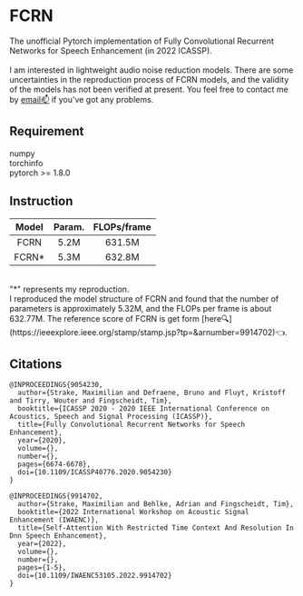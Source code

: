# FCRN
The unofficial Pytorch implementation of Fully Convolutional Recurrent Networks for Speech Enhancement (in 2022 ICASSP). </br></br>
I am interested in lightweight audio noise reduction models. There are some uncertainties in the reproduction process of FCRN models, and the validity of the models has not been verified at present. You feel free to contact me by [email📫](mailto:yadongchen2022@163.com) if you've got any problems.

## Requirement
numpy </br>
torchinfo </br>
pytorch >= 1.8.0 </br>

## Instruction

| Model | Param.| FLOPs/frame |
|:-----:|:-----:|:-----------:|
| FCRN  | 5.2M  |   631.5M    |
| FCRN* | 5.3M  |   632.8M    |

</br>
"*" represents my reproduction. </br>
I reproduced the model structure of FCRN and found that the number of parameters is approximately 5.32M, and the FLOPs per frame is about 632.77M. The reference score of FCRN is get form [here🔍](https://ieeexplore.ieee.org/stamp/stamp.jsp?tp=&arnumber=9914702)👈. 

## Citations
```shell
@INPROCEEDINGS{9054230,
  author={Strake, Maximilian and Defraene, Bruno and Fluyt, Kristoff and Tirry, Wouter and Fingscheidt, Tim},
  booktitle={ICASSP 2020 - 2020 IEEE International Conference on Acoustics, Speech and Signal Processing (ICASSP)}, 
  title={Fully Convolutional Recurrent Networks for Speech Enhancement}, 
  year={2020},
  volume={},
  number={},
  pages={6674-6678},
  doi={10.1109/ICASSP40776.2020.9054230}
}

@INPROCEEDINGS{9914702,
  author={Strake, Maximilian and Behlke, Adrian and Fingscheidt, Tim},
  booktitle={2022 International Workshop on Acoustic Signal Enhancement (IWAENC)}, 
  title={Self-Attention With Restricted Time Context And Resolution In Dnn Speech Enhancement}, 
  year={2022},
  volume={},
  number={},
  pages={1-5},
  doi={10.1109/IWAENC53105.2022.9914702}
}
```
